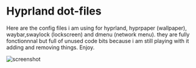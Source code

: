 # Hyprland dot-files

Here are the config files i am using for hyprland, hyprpaper (wallpaper), waybar,swaylock (lockscreen) and dmenu (network menu).
they are fully fonctionnnal but full of unused code bits because i am still playing with it adding and removing things.
Enjoy.

![screenshot](https://github.com/visnudeva/dot-files/blob/main/20221203_16h27m47s_grim.png)

